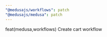```yaml
---
"@medusajs/workflows": patch
"@medusajs/medusa": patch
---
```


feat(medusa,workflows) Create cart workflow
